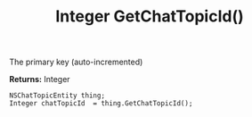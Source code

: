 ﻿---
uid: crmscript_ref_NSChatTopicEntity_GetChatTopicId
title: Integer GetChatTopicId()
intellisense: NSChatTopicEntity.GetChatTopicId
keywords: NSChatTopicEntity, GetChatTopicId
so.topic: reference
---

The primary key (auto-incremented)

**Returns:** Integer


```crmscript
NSChatTopicEntity thing;
Integer chatTopicId  = thing.GetChatTopicId();
```


